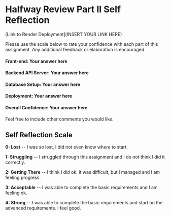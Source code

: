 # Halfway Review Part II Self Reflection

[Link to Render Deployment](INSERT YOUR LINK HERE)

Please use the scale below to rate your confidence with each part of this assignment.
Any additional feedback or elaboration is encouraged.

#### Front-end: Your answer here

#### Backend API Server: Your answer here

#### Database Setup: Your answer here

#### Deployment: Your answer here

#### Overall Confidence: Your answer here

Feel free to include other comments you would like.

## Self Reflection Scale

**0: Lost** -- I was so lost, I did not even know where to start.

**1: Struggling** -- I struggled through this assignment and I do not think I did it correctly.

**2: Getting There** -- I think I did ok. It was difficult, but I managed and I am feeling progress.

**3: Acceptable** -- I was able to complete the basic requirements and I am feeling ok.

**4: Strong** -- I was able to complete the basic requirements and start on the advanced requirements. I feel good.
